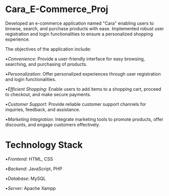 # Cara_E-Commerce_Proj

Developed an e-commerce application named "Cara" enabling
users to browse, search, and purchase products with ease. Implemented robust user registration and login
functionalities to ensure a personalized shopping experience.

The objectives of the application include:

•*Convenience*: 
Provide a user-friendly interface for easy browsing, searching, and purchasing of products.

•*Personalization*: 
Offer personalized experiences through user registration and login functionalities.

•*Efficient Shopping*: 
Enable users to add items to a shopping cart, proceed to checkout, and make secure payments.

•*Customer Support*: 
Provide reliable customer support channels for inquiries, feedback, and assistance.

•*Marketing Integration*: 
Integrate marketing tools to promote products, offer discounts, and engage customers effectively.

# Technology Stack 

•*Frontend*: HTML, CSS

•*Backend*: JavaScript, PHP

•*Database*: MySQL

•*Server*: Apache Xampp
